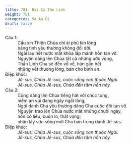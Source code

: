 ```yaml
---
title: 781. Bài Ca Tâm Linh
weight: 781
categories: Sự An Ủi
draft: false
---
```

<dl><dt>Câu 1:</dt><dd data-verse="1">Cầu xin Thiên Chúa chí ái phủ kín lòng <br/>bằng tình yêu thương không đổi dời. <br/>Ngài lau hết nước mắt khỏa lấp mảnh hồn tan vỡ. <br/>Nguyện dâng lên Chúa tất cả những ước vọng, <br/>Thần Linh Cha sẽ đến vỗ về, hàn gắn hết <br/>những vết thương lòng, ban cho bình an. </dd><dt>Điệp khúc:</dt><dd data-chorus="1"><em>Jê-sus, Chúa Jê-sus, cuộc sống con thuộc Ngài. <br/>Jê-sus, Chúa Jê-sus, Chúa đến tâm hồn này. </em></dd><dt>Câu 2:</dt><dd data-verse="2">Cùng dâng lên Chúa tiếng hát với chúc tụng, <br/>niềm an vui đang ngây ngất lòng, <br/>Ngợi danh Cha yêu thương dâng Cha cuộc đời tan vỡ. <br/>Nguyện trao lên Chúa nước mắt những chuỗi ngày, <br/>hồn cô liêu, buồn lo, thất vọng; <br/>nhận lấy sức sống mới Cha ban trong danh Jê-sus. </dd><dt>Điệp khúc:</dt><dd data-chorus="1"><em>Jê-sus, Chúa Jê-sus, cuộc sống con thuộc Ngài. <br/>Jê-sus, Chúa Jê-sus, Chúa đến tâm hồn này. </em></dd></dl>
